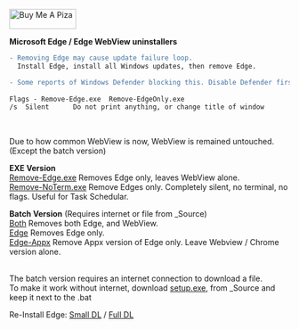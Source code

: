 <a href="https://www.buymeacoffee.com/wic8pmtmys" target="_blank"><img src="https://cdn.buymeacoffee.com/buttons/v2/default-blue.png" alt="Buy Me A Piza" height="36" width="120"></a>


**Microsoft Edge / Edge WebView uninstallers**
```diff
- Removing Edge may cause update failure loop. 
  Install Edge, install all Windows updates, then remove Edge. 

- Some reports of Windows Defender blocking this. Disable Defender first.  
 
Flags - Remove-Edge.exe  Remove-EdgeOnly.exe
/s  Silent      Do not print anything, or change title of window  
```
<br>

Due to how common WebView is now, WebView is remained untouched. (Except the batch version)


**EXE Version**  
[Remove-Edge.exe](https://github.com/ShadowWhisperer/Remove-MS-Edge/blob/main/Remove-Edge.exe?raw=true) Removes Edge only, leaves WebView alone.  
[Remove-NoTerm.exe](https://github.com/ShadowWhisperer/Remove-MS-Edge/blob/main/Remove-NoTerm.exe?raw=true) Remove Edges only. Completely silent, no terminal, no flags. Useful for Task Schedular.  

**Batch Version**  (Requires internet or file from _Source)  
[Both](https://github.com/ShadowWhisperer/Remove-MS-Edge/blob/main/Batch/Both.bat?raw=true) Removes both Edge, and WebView.  
[Edge](https://github.com/ShadowWhisperer/Remove-MS-Edge/blob/main/Batch/Edge.bat?raw=true) Removes Edge only.  
[Edge-Appx](https://github.com/ShadowWhisperer/Remove-MS-Edge/blob/main/Batch/Edge-Appx.bat?raw=true) Remove Appx version of Edge only. Leave Webview / Chrome version alone.  
<br>

The batch version requires an internet connection to download a file.  
To make it work without internet, download [setup.exe](https://github.com/ShadowWhisperer/Remove-MS-Edge/blob/main/_Source/setup.exe?raw=true), from _Source and keep it next to the .bat

Re-Install Edge: [Small DL](https://www.microsoft.com/en-us/edge/download?form=MA13FJ)  /  [Full DL](https://www.microsoft.com/en-us/edge/business/download?form=MA13FJ)  
<br>
